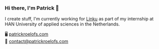 ### Hi there, I'm Patrick 👋
I create stuff, I'm currently working for [Linku](https://linku.nl/) as part of my internship at HAN University of applied sciences in the Netherlands.

🖥️ [patrickroelofs.com](https://patrickroelofs.com) <br>
📧 [contact@patrickroelofs.com](mailto:contact@patrickroelofs.com)
